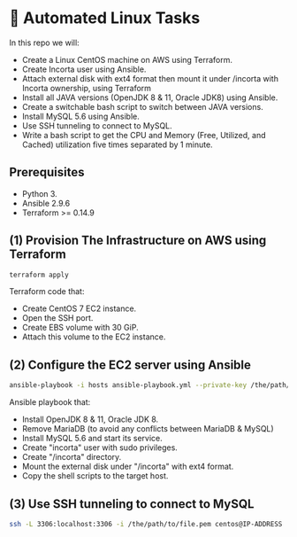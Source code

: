 # :penguin: Automated Linux Tasks
In this repo we will:
* Create a Linux CentOS machine on AWS using Terraform.
* Create Incorta user using Ansible.
* Attach external disk with ext4 format then mount it under /incorta with Incorta ownership, using Terraform
* Install all JAVA versions (OpenJDK 8 & 11, Oracle JDK8) using Ansible.
* Create a switchable bash script to switch between JAVA versions.
* Install MySQL 5.6 using Ansible.
* Use SSH tunneling to connect to MySQL.
* Write a bash script to get the CPU and Memory (Free, Utilized, and Cached) utilization five times separated by 1 minute.


## Prerequisites 
* Python 3. 
* Ansible 2.9.6
* Terraform >= 0.14.9

## (1) Provision The Infrastructure on AWS using Terraform
```sh
terraform apply
```
Terraform code that: 
* Create CentOS 7 EC2 instance.
* Open the SSH port.
* Create EBS volume with 30 GiP.
* Attach this volume to the EC2 instance.

## (2) Configure the EC2 server using Ansible
```sh
ansible-playbook -i hosts ansible-playbook.yml --private-key /the/path/to/file.pem
```
Ansible playbook that:
* Install OpenJDK 8 & 11, Oracle JDK 8.
* Remove MariaDB (to avoid any conflicts between MariaDB & MySQL)
* Install MySQL 5.6 and start its service.
* Create "incorta" user with sudo privileges.
* Create "/incorta" directory.
* Mount the external disk under "/incorta" with ext4 format.
* Copy the shell scripts to the target host.

## (3) Use SSH tunneling to connect to MySQL
```sh
ssh -L 3306:localhost:3306 -i /the/path/to/file.pem centos@IP-ADDRESS
```

